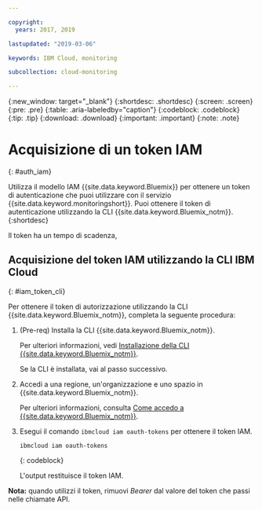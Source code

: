 ```yaml
---

copyright:
  years: 2017, 2019

lastupdated: "2019-03-06"

keywords: IBM Cloud, monitoring

subcollection: cloud-monitoring

---
```


{:new_window: target="_blank"}
{:shortdesc: .shortdesc}
{:screen: .screen}
{:pre: .pre}
{:table: .aria-labeledby="caption"}
{:codeblock: .codeblock}
{:tip: .tip}
{:download: .download}
{:important: .important}
{:note: .note}


# Acquisizione di un token IAM
{: #auth_iam}

Utilizza il modello IAM {{site.data.keyword.Bluemix}} per ottenere un token di autenticazione che puoi utilizzare con il servizio {{site.data.keyword.monitoringshort}}. Puoi ottenere il token di autenticazione utilizzando la CLI {{site.data.keyword.Bluemix_notm}}.
{:shortdesc}

Il token ha un tempo di scadenza, 

## Acquisizione del token IAM utilizzando la CLI IBM Cloud 
{: #iam_token_cli}

Per ottenere il token di autorizzazione utilizzando la CLI {{site.data.keyword.Bluemix_notm}}, completa la seguente procedura:

1. (Pre-req) Installa la CLI {{site.data.keyword.Bluemix_notm}}.

   Per ulteriori informazioni, vedi [Installazione della CLI {{site.data.keyword.Bluemix_notm}}](/docs/services/cloud-monitoring/qa/cli_qa.html#cli_qa).
   
   Se la CLI è installata, vai al passo successivo.
    
2. Accedi a una regione, un'organizzazione e uno spazio in {{site.data.keyword.Bluemix_notm}}. 

    Per ulteriori informazioni, consulta [Come accedo a {{site.data.keyword.Bluemix_notm}}](/docs/services/cloud-monitoring/qa/cli_qa.html#login).
	
3. Esegui il comando `ibmcloud iam oauth-tokens` per ottenere il token IAM.

    ```
	ibmcloud iam oauth-tokens
	```
	{: codeblock}
	
	L'output restituisce il token IAM.

**Nota:** quando utilizzi il token, rimuovi *Bearer* dal valore del token che passi nelle chiamate API.
		



	

	
	
	
	
	
	
